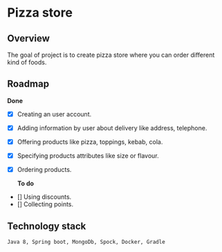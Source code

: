 # Pizza store

## Overview
The goal of project is to create pizza store where you can order
 different kind of foods.

## Roadmap

  <b>Done</b>
- [x] Creating an user account.
- [x] Adding information by user about delivery like address, telephone.
- [x] Offering products like pizza, toppings, kebab, cola.
- [x] Specifying products attributes like size or flavour.
- [x] Ordering products.

  <b>To do</b>
- [] Using discounts.
- [] Collecting points.

## Technology stack

    Java 8, Spring boot, MongoDb, Spock, Docker, Gradle
